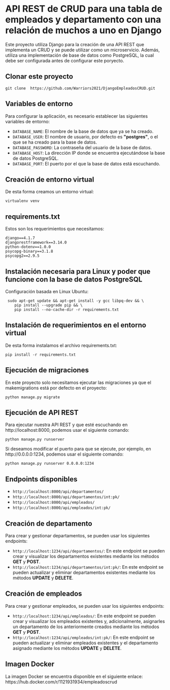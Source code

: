 <h1>API REST de CRUD para una tabla de empleados y departamento con una relación de muchos a uno en Django</h1>
<p>Este proyecto utiliza Django para la creación de una API REST que implementa un CRUD y se puede utilizar como un microservicio. Además, utiliza una implementación de base de datos como PostgreSQL, la cual debe ser configurada antes de configurar este poryecto.</p>

<h2>Clonar este proyecto</h2>

<pre><code>git clone  https://github.com/Warriors2021/DjangoEmpleadosCRUD.git
</code></pre>

<h2>Variables de entorno</h2>
<p>Para configurar la aplicación, es necesario establecer las siguientes variables de entorno:</p>
<ul>
  <li><code>DATABASE_NAME</code>: El nombre de la base de datos que ya se ha creado.</li>
  <li><code>DATABASE_USER</code>: El nombre de usuario, por defecto es <strong>"postgres"</strong>, o el que se ha creado para la base de datos.</li>
  <li><code>DATABASE_PASSWORD</code>: La contraseña del usuario de la base de datos.</li>
  <li><code>DATABASE_HOST</code>: La dirección IP donde se encuentra ejecutándose la base de datos PostgreSQL.</li>
  <li><code>DATABASE_PORT</code>: El puerto por el que la base de datos está escuchando.</li>
</ul>

<h2>Creación de entorno virtual</h2>

<p>De esta forma creamos un entorno virtual:</p>

<pre><code>virtualenv venv
</code></pre>

<h2>requirements.txt</h2>

<p>Estos son los requerimientos que necesitamos:</p>

<pre><code>django==4.1.7
djangorestframework==3.14.0
python-dotenv==1.0.0
psycopg-binary==3.1.8
psycopg2==2.9.5
</code></pre>

<h2>Instalación necesaria para Linux y poder que funcione con la base de datos PostgreSQL</h2>

<p>Configuración basada en Linux Ubuntu:</p>

<pre><code> sudo apt-get update && apt-get install -y gcc libpq-dev && \
    pip install --upgrade pip && \
    pip install --no-cache-dir -r requirements.txt
</code></pre>

<h2>Instalación de requerimientos en el entorno virtual</h2>

<p>De esta forma instalamos el archivo requirements.txt:</p>

<pre><code>pip install -r requirements.txt
</code></pre>

<h2>Ejecución de migraciones</h2>

<p>En este proyecto solo necesitamos ejecutar las migraciones ya que el makemigrations está por defecto en el proyecto:</p>

<pre><code>python manage.py migrate
</code></pre>


<h2>Ejecución de API REST</h2>
<p>Para ejecutar nuestra API REST y que esté escuchando en http://localhost:8000, podemos usar el siguiente comando:</p>
<pre><code>python manage.py runserver
</code></pre>
<p>Si deseamos modificar el puerto para que se ejecute, por ejemplo, en http://0.0.0.0:1234, podemos usar el siguiente comando:</p>
<pre><code>python manage.py runserver 0.0.0.0:1234
</code></pre>
<h2>Endpoints disponibles</h2>
<ul>
  <li><code>http://localhost:8000/api/departamentos/</code></li>
  <li><code>http://localhost:8000/api/departamentos/int:pk/</code></li>
  <li><code>http://localhost:8000/api/empleados/</code></li>
  <li><code>http://localhost:8000/api/empleados/int:pk/</code></li>
</ul>
<h2>Creación de departamento</h2>
<p>Para crear y gestionar departamentos, se pueden usar los siguientes endpoints:</p>
<ul>
  <li><code>http://localhost:1234/api/departamentos/</code>: En este endpoint se pueden crear y visualizar los departamentos existentes mediante los métodos <strong>GET</strong> y <strong>POST</strong>.</li>
  <li><code>http://localhost:1234/api/departamentos/int:pk/</code>: En este endpoint se pueden actualizar y eliminar departamentos existentes mediante los métodos <strong>UPDATE</strong> y <strong>DELETE</strong>.</li>
</ul>
<h2>Creación de empleados</h2>
<p>Para crear y gestionar empleados, se pueden usar los siguientes endpoints:</p>
<ul>
  <li><code>http://localhost:1234/api/empleados/</code>: En este endpoint se pueden crear y visualizar los empleados existentes y, adicionalmente, asignarles un departamento de los anteriormente creados mediante los métodos <strong>GET</strong> y <strong>POST</strong>.</li>
  <li><code>http://localhost:1234/api/empleados/int:pk/</code>: En este endpoint se pueden actualizar y eliminar empleados existentes y el departamento asignado mediante los métodos <strong>UPDATE</strong> y <strong>DELETE</strong>.</li>
</ul>
<h2>Imagen Docker</h2>
<p>La imagen Docker se encuentra disponible en el siguiente enlace: https://hub.docker.com/r/1121931934/empleadoscrud</p>







